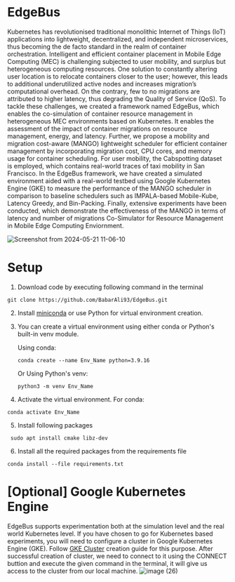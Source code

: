 # EdgeBus

Kubernetes has revolutionised traditional monolithic Internet of Things (IoT) applications into lightweight, decentralized, and
independent microservices, thus becoming the de facto standard in the realm of container orchestration. Intelligent and efficient
container placement in Mobile Edge Computing (MEC) is challenging subjected to user mobility, and surplus but heterogeneous
computing resources. One solution to constantly altering user location is to relocate containers closer to the user; however, this leads
to additional underutilized active nodes and increases migration’s computational overhead. On the contrary, few to no migrations are
attributed to higher latency, thus degrading the Quality of Service (QoS). To tackle these challenges, we created a framework named
EdgeBus, which enables the co-simulation of container resource management in heterogeneous MEC environments based on
Kubernetes. It enables the assessment of the impact of container migrations on resource management, energy, and latency. Further,
we propose a mobility and migration cost-aware (MANGO) lightweight scheduler for efficient container management by incorporating
migration cost, CPU cores, and memory usage for container scheduling. For user mobility, the Cabspotting dataset is employed, which
contains real-world traces of taxi mobility in San Francisco. In the EdgeBus framework, we have created a simulated environment aided
with a real-world testbed using Google Kubernetes Engine (GKE) to measure the performance of the MANGO scheduler in comparison
to baseline schedulers such as IMPALA-based Mobile-Kube, Latency Greedy, and Bin-Packing. Finally, extensive experiments have
been conducted, which demonstrate the effectiveness of the MANGO in terms of latency and number of migrations
Co-Simulator for Resource Management in Mobile Edge Computing Enviornment.


![Screenshot from 2024-05-21 11-06-10](https://github.com/BabarAli93/EdgeBus/assets/50677432/e37e057f-3b2f-45cd-8760-78960d8248e6)

# Setup
1. Download code by executing following command in the terminal
```
git clone https://github.com/BabarAli93/EdgeBus.git
```
2. Install [miniconda](https://docs.anaconda.com/free/miniconda/miniconda-install/) or use Python for virtual environment creation.
3. You can create a virtual environment using either conda or Python's built-in venv module.
   
   Using conda:
   ```
   conda create --name Env_Name python=3.9.16
   ```
   Or
   Using Python's venv:
   ```
   python3 -m venv Env_Name
   ```
4. Activate the virtual environment. For conda:
```
conda activate Env_Name
```
5. Install following packages
```
 sudo apt install cmake libz-dev
```
6. Install all the required packages from the requirements file
```
conda install --file requirements.txt
```

# [Optional] Google Kubernetes Engine
EdgeBus supports experimentation both at the simulation level and the real world Kubernetes level. If you have chosen to go for Kubernetes based experiments, you will need to configure a cluster in Google Kubernetes Engine (GKE). 
Follow [GKE Cluster](https://github.com/saeid93/mobile-kube/blob/main/docs/kubernetes/installation-gcp.md) creation guide for this purpose. 
After successful creation of cluster, we need to connect to it using the CONNECT buttion and execute the given command in the terminal, it will give us access to the cluster from our local machine.
![image (26)](https://github.com/BabarAli93/EdgeBus/assets/50677432/f21b1bc6-0a50-4449-bbea-d2e4c8b1b5c2)
